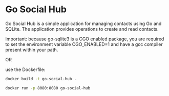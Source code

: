 # Go Social Hub

Go Social Hub is a simple application for managing contacts using Go and SQLite. The application provides operations to create and read contacts.

Important: because go-sqlite3 is a CGO enabled package, you are required to set the environment variable CGO_ENABLED=1 and have a gcc compiler present within your path.

OR

use the Dockerfile:

```bash
docker build -t go-social-hub .

docker run -p 8080:8080 go-social-hub
```

